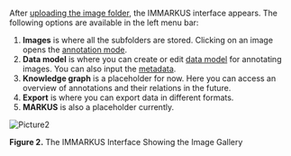 After [uploading the image folder](https://github.com/rsimon/immarkus/wiki/t_02-Getting-Started), the IMMARKUS interface appears. The following options are available in the left menu bar:

1.	**Images** is where all the subfolders are stored. Clicking on an image opens the [annotation mode](https://github.com/rsimon/immarkus/wiki/04-Annotating-Image).
2.	**Data model** is where you can create or edit [data model](https://github.com/rsimon/immarkus/wiki/03-Designing-Data-Model) for annotating images. You can also input the [metadata](https://github.com/rsimon/immarkus/wiki/06-Working-with-Metadata).
3.	**Knowledge graph** is a placeholder for now. Here you can access an overview of annotations and their relations in the future.
4.	**Export** is where you can export data in different formats.
5.	**MARKUS** is also a placeholder currently.


![Picture2](https://github.com/rsimon/immarkus/assets/128056738/6a94da2e-0e02-4e24-ab65-b1b4f3ece46b)

**Figure 2.** The IMMARKUS Interface Showing the Image Gallery
